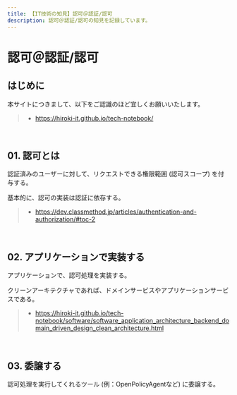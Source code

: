```yaml
---
title: 【IT技術の知見】認可＠認証/認可
description: 認可＠認証/認可の知見を記録しています。
---
```


# 認可＠認証/認可

## はじめに

本サイトにつきまして、以下をご認識のほど宜しくお願いいたします。

> - https://hiroki-it.github.io/tech-notebook/

<br>

## 01. 認可とは

認証済みのユーザーに対して、リクエストできる権限範囲 (認可スコープ) を付与する。

基本的に、認可の実装は認証に依存する。

> - https://dev.classmethod.jp/articles/authentication-and-authorization/#toc-2

<br>

## 02. アプリケーションで実装する

アプリケーションで、認可処理を実装する。

クリーンアーキテクチャであれば、ドメインサービスやアプリケーションサービスである。

> - https://hiroki-it.github.io/tech-notebook/software/software_application_architecture_backend_domain_driven_design_clean_architecture.html

<br>

## 03. 委譲する

認可処理を実行してくれるツール (例：OpenPolicyAgentなど) に委譲する。

<br>
